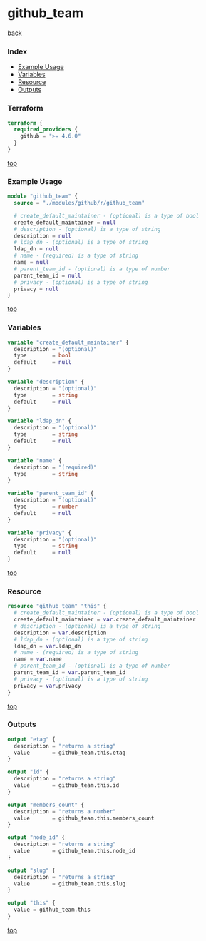 # github_team

[back](../github.md)

### Index

- [Example Usage](#example-usage)
- [Variables](#variables)
- [Resource](#resource)
- [Outputs](#outputs)

### Terraform

```terraform
terraform {
  required_providers {
    github = ">= 4.6.0"
  }
}
```

[top](#index)

### Example Usage

```terraform
module "github_team" {
  source = "./modules/github/r/github_team"

  # create_default_maintainer - (optional) is a type of bool
  create_default_maintainer = null
  # description - (optional) is a type of string
  description = null
  # ldap_dn - (optional) is a type of string
  ldap_dn = null
  # name - (required) is a type of string
  name = null
  # parent_team_id - (optional) is a type of number
  parent_team_id = null
  # privacy - (optional) is a type of string
  privacy = null
}
```

[top](#index)

### Variables

```terraform
variable "create_default_maintainer" {
  description = "(optional)"
  type        = bool
  default     = null
}

variable "description" {
  description = "(optional)"
  type        = string
  default     = null
}

variable "ldap_dn" {
  description = "(optional)"
  type        = string
  default     = null
}

variable "name" {
  description = "(required)"
  type        = string
}

variable "parent_team_id" {
  description = "(optional)"
  type        = number
  default     = null
}

variable "privacy" {
  description = "(optional)"
  type        = string
  default     = null
}
```

[top](#index)

### Resource

```terraform
resource "github_team" "this" {
  # create_default_maintainer - (optional) is a type of bool
  create_default_maintainer = var.create_default_maintainer
  # description - (optional) is a type of string
  description = var.description
  # ldap_dn - (optional) is a type of string
  ldap_dn = var.ldap_dn
  # name - (required) is a type of string
  name = var.name
  # parent_team_id - (optional) is a type of number
  parent_team_id = var.parent_team_id
  # privacy - (optional) is a type of string
  privacy = var.privacy
}
```

[top](#index)

### Outputs

```terraform
output "etag" {
  description = "returns a string"
  value       = github_team.this.etag
}

output "id" {
  description = "returns a string"
  value       = github_team.this.id
}

output "members_count" {
  description = "returns a number"
  value       = github_team.this.members_count
}

output "node_id" {
  description = "returns a string"
  value       = github_team.this.node_id
}

output "slug" {
  description = "returns a string"
  value       = github_team.this.slug
}

output "this" {
  value = github_team.this
}
```

[top](#index)